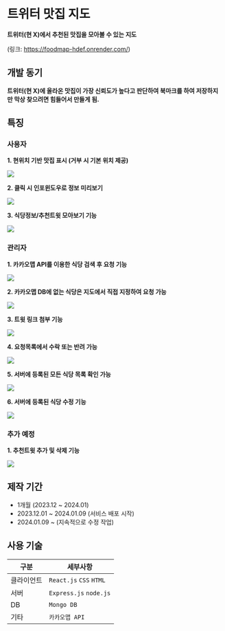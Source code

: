 # 트위터 맛집 지도

**트위터(현 X)에서 추천된 맛집을 모아볼 수 있는 지도**

(링크: https://foodmap-hdef.onrender.com/)


## 개발 동기
**트위터(현 X)에 올라온 맛집이 가장 신뢰도가 높다고 판단하여 북마크를 하여 저장하지만 막상 찾으려면 힘들어서 만들게 됨.**

## 특징
### 사용자

**1. 현위치 기반 맛집 표시 (거부 시 기본 위치 제공)**

![](https://letsummer.github.io/img/3/1.JPG)

**2. 클릭 시 인포윈도우로 정보 미리보기**

![](https://letsummer.github.io/img/3/2.JPG)

**3. 식당정보/추천트윗 모아보기 기능**

![](https://letsummer.github.io/img/3/3.JPG)

### 관리자

**1. 카카오맵 API를 이용한 식당 검색 후 요청 기능**

![](https://letsummer.github.io/img/3/4.JPG)

**2. 카카오맵 DB에 없는 식당은 지도에서 직접 지정하여 요청 가능**

![](https://letsummer.github.io/img/3/5.JPG)

**3. 트윗 링크 첨부 기능**

![](https://letsummer.github.io/img/3/6.JPG)

**4. 요청목록에서 수락 또는 반려 가능**

![](https://letsummer.github.io/img/3/7.JPG)

**5. 서버에 등록된 모든 식당 목록 확인 가능**

![](https://letsummer.github.io/img/3/8.JPG)

**6. 서버에 등록된 식당 수정 기능**

![](https://letsummer.github.io/img/3/9.JPG)

### 추가 예정

**1. 추천트윗 추가 및 삭제 기능**

![](https://letsummer.github.io/img/3/10.JPG)

## 제작 기간
- 1개월 (2023.12 ~ 2024.01)
- 2023.12.01 ~ 2024.01.09 (서비스 배포 시작)
- 2024.01.09 ~ (지속적으로 수정 작업)

## 사용 기술
| 구분 | 세부사항 |
| --- | --- |
| 클라이언트 | `React.js` `CSS` `HTML` |
| 서버 | `Express.js` `node.js` |
| DB | `Mongo DB`|
| 기타 | `카카오맵 API` |
    
